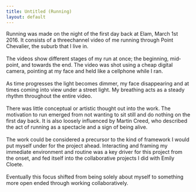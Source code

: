 ```yaml
---
title: Untitled (Running)
layout: default
---
```


Running was made on the night of the first day back at Elam, March 1st 2016. It consists of a three­channel video of me running through Point Chevalier, the suburb that I live in. 
<br><br>
The videos show different stages of my run at once; the beginning, mid­point, and towards the end. The video was shot using a cheap digital camera, pointing at my face and held like a cellphone while I ran.
<br><br>
As time progresses the light becomes dimmer, my face disappearing and at times coming into view under a street light. My breathing acts as a steady rhythm throughout the entire video.
<br><br>
There was little conceptual or artistic thought out into the work. The motivation to run emerged from not wanting to sit still and do nothing on the first day back. It is also loosely influenced by Martin Creed, who described the act of running as a spectacle and a sign of being alive.
<br><br>
The work could be considered a precursor to the kind of framework I would put myself under for the project ahead. Interacting and framing my immediate environment and routine was a key driver for this project from the onset, and fed itself into the collaborative projects I did with Emily Cloete. 
<br><br>
Eventually this focus shifted from being solely about myself to something more open ended through working collaboratively.
